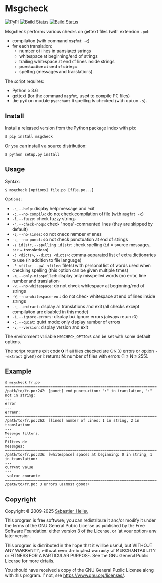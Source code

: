 # Msgcheck

[![PyPI](https://img.shields.io/pypi/v/msgcheck.svg)](https://pypi.org/project/msgcheck/)
[![Build Status](https://github.com/flashcode/msgcheck/workflows/CI/badge.svg)](https://github.com/flashcode/msgcheck/actions?query=workflow%3A%22CI%22)
[![Build Status](https://github.com/flashcode/msgcheck/workflows/CodeQL/badge.svg)](https://github.com/flashcode/msgcheck/actions?query=workflow%3A%22CodeQL%22)

Msgcheck performs various checks on gettext files (with extension `.po`):

- compilation (with command `msgfmt -c`)
- for each translation:
  - number of lines in translated strings
  - whitespace at beginning/end of strings
  - trailing whitespace at end of lines inside strings
  - punctuation at end of strings
  - spelling (messages and translations).

The script requires:

- Python ≥ 3.6
- gettext (for the command `msgfmt`, used to compile PO files)
- the python module `pyenchant` if spelling is checked (with option `-s`).

## Install

Install a released version from the Python package index with pip:

```
$ pip install msgcheck
```

Or you can install via source distribution:

```
$ python setup.py install
```

## Usage

Syntax:

```
$ msgcheck [options] file.po [file.po...]
```

Options:

- `-h`, `--help`: display help message and exit
- `-c`, `--no-compile`: do not check compilation of file (with `msgfmt -c`)
- `-f`, `--fuzzy`: check fuzzy strings
- `-n`, `--check-noqa`: check "noqa"-commented lines (they are skipped by default)
- `-l`, `--no-lines`: do not check number of lines
- `-p`, `--no-punct`: do not check punctuation at end of strings
- `-s id|str`, `--spelling id|str`: check spelling (`id` = source messages, `str` = translations)
- `-d <dicts>`, `--dicts <dicts>`: comma-separated list of extra dictionaries to use (in addition to file language)
- `-P <file>`, `--pwl <file>`: file(s) with personal list of words used when checking spelling (this option can be given multiple times)
- `-m`, `--only-misspelled`: display only misspelled words (no error, line number and translation)
- `-w`, `--no-whitespace`: do not check whitespace at beginning/end of strings
- `-W`, `--no-whitespace-eol`: do not check whitespace at end of lines inside strings
- `-e`, `--extract`: display all translations and exit (all checks except compilation are disabled in this mode)
- `-i`, `--ignore-errors`: display but ignore errors (always return 0)
- `-q`, `--quiet`: quiet mode: only display number of errors
- `-v`, `--version`: display version and exit

The environment variable `MSGCHECK_OPTIONS` can be set with some default options.

The script returns exit code **0** if all files checked are OK (0 errors or option
`--extract` given) or it returns **N**: number of files with errors (1 ≤ N ≤ 255).

## Example

```
$ msgcheck fr.po
======================================================================
/path/to/fr.po:242: [punct] end punctuation: ":" in translation, ":" not in string:
---
error
---
erreur:
======================================================================
/path/to/fr.po:262: [lines] number of lines: 1 in string, 2 in translation:
---
Message filters:
---
Filtres de
messages:
======================================================================
/path/to/fr.po:336: [whitespace] spaces at beginning: 0 in string, 1 in translation:
---
current value
---
 valeur courante
======================================================================
/path/to/fr.po: 3 errors (almost good!)
```

## Copyright

Copyright © 2009-2025 [Sébastien Helleu](https://github.com/flashcode)

This program is free software; you can redistribute it and/or modify
it under the terms of the GNU General Public License as published by
the Free Software Foundation; either version 3 of the License, or
(at your option) any later version.

This program is distributed in the hope that it will be useful,
but WITHOUT ANY WARRANTY; without even the implied warranty of
MERCHANTABILITY or FITNESS FOR A PARTICULAR PURPOSE.  See the
GNU General Public License for more details.

You should have received a copy of the GNU General Public License
along with this program.  If not, see <https://www.gnu.org/licenses/>.
